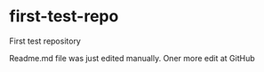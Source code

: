 # first-test-repo
First test repository

Readme.md file was just edited manually. Oner more edit at GitHub
